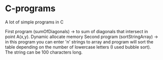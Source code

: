 # C-programs
A lot of simple programs in C

First program (sumOfDiagonals) -> to sum of diagonals that intersect in point A(x,y). Dynamic allocate memory 
Second program (sortStringArray) -> in this program you can enter 'n' strings to array and program will sort the table depending on the number of lowercase letters (I used bubble sort). The string can be 100 characters long.
